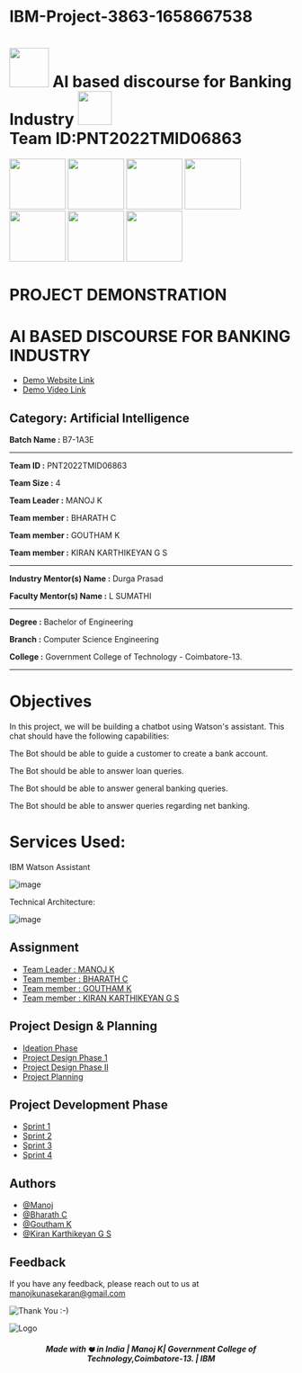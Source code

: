 
# IBM-Project-3863-1658667538

# <img src="https://media.giphy.com/media/S60CrN9iMxFlyp7uM8/giphy.gif" width="70px"> AI based discourse for Banking Industry <img src="https://media.giphy.com/media/9KNNKJ3u8QjCOatFWe/giphy.gif" width="60px"><br>Team ID:PNT2022TMID06863

<img src="https://tinypic.host/images/2022/11/05/download.png" height ="90" width="100px"> <img src="https://tinypic.host/images/2022/11/05/tn-skill.jpg" height ="90" width="100px"> <img src="https://tinypic.host/images/2022/11/05/nasscom.png" height="90px" width="100px">     <img src="https://media.giphy.com/media/8FlwO2t0cDh7RPyzUP/giphy.gif" height ="90" width="100px"> <img src="https://tinypic.host/images/2022/11/05/download-1.png" height ="90" width="100px"> <img src="https://tinypic.host/images/2022/11/05/ict.png" height ="90" width="100px"> <img src="https://tinypic.host/images/2022/11/05/smart-bridge.jpg" height ="90" width="100px"> 

<h1>PROJECT DEMONSTRATION

# AI BASED DISCOURSE FOR BANKING INDUSTRY
- [Demo Website Link](www.google.com)
- [Demo Video Link](https://drive.google.com/file/d/1bkRl4ZKMqUIyh97l_fu624l7oqF6nA8W/view?usp=sharing)

## Category: Artificial Intelligence


**Batch Name :** B7-1A3E

---

**Team ID :** PNT2022TMID06863

**Team Size :** 4

**Team Leader :** MANOJ K

**Team member :** BHARATH C

**Team member :** GOUTHAM K

**Team member :** KIRAN KARTHIKEYAN G S

---
**Industry Mentor(s) Name :** Durga Prasad

**Faculty Mentor(s) Name :** L SUMATHI

---

**Degree	:**	
Bachelor of Engineering

**Branch	:**	
Computer Science Engineering

**College	:**	
Government College of Technology - Coimbatore-13.

---


<h1>Objectives</h1>

In this project, we will be building a chatbot using Watson's assistant. This chat should have the following capabilities:


The Bot should be able to guide a customer to create a bank account.

The Bot should be able to answer loan queries.

The Bot should be able to answer general banking queries.

The Bot should be able to answer queries regarding net banking.

<h1>Services Used:</h1>

IBM Watson Assistant

![image](https://user-images.githubusercontent.com/82928294/190864324-21cf79e8-9aa8-48ad-aa34-c55ebcf95286.png)





Technical Architecture:

![image](https://user-images.githubusercontent.com/82928294/190864334-ce0740f3-2dc6-43e7-8265-a8ece9d211e6.png)





## Assignment  

 - [Team Leader : MANOJ K](https://github.com/IBM-EPBL/IBM-Project-3863-1658667538/tree/main/Assignments/GCTC1917130-MANOJ%20K%20-%20Team%20Lead)
 - [Team member : BHARATH C](https://github.com/IBM-EPBL/IBM-Project-3863-1658667538/tree/main/Assignments/GCTC1917108-BHARATH%20C%20-%20Team%20Member)
 - [Team member : GOUTHAM K](https://github.com/IBM-EPBL/IBM-Project-3863-1658667538/tree/main/Assignments/GCTC1917116-GOUTHAM%20K%20-%20Team%20Member)
 - [Team member : KIRAN KARTHIKEYAN G S](https://github.com/IBM-EPBL/IBM-Project-3863-1658667538/tree/main/Assignments/GCTC1917127-KIRAN%20KARTHIKEYAN%20GS%20-%20Team%20Member)


## Project Design & Planning
- [Ideation Phase](https://github.com/IBM-EPBL/IBM-Project-3863-1658667538/tree/main/Project%20Design%20%26%20Planning/Ideation%20Phase)
- [Project Design Phase 1](https://github.com/IBM-EPBL/IBM-Project-3863-1658667538/tree/main/Project%20Design%20%26%20Planning/Project%20Design%20Phase%201)
- [Project Design Phase II](https://github.com/IBM-EPBL/IBM-Project-3863-1658667538/tree/main/Project%20Design%20%26%20Planning/Project%20Design%20Phase%202)
- [Project Planning](https://github.com/IBM-EPBL/IBM-Project-3863-1658667538/tree/main/Project%20Design%20%26%20Planning/Project%20Planning)

## Project Development Phase
- [Sprint 1](https://github.com/IBM-EPBL/IBM-Project-3863-1658667538/tree/main/Project%20Development%20Phase/Sprint%201)
- [Sprint 2](https://github.com/IBM-EPBL/IBM-Project-3863-1658667538/tree/main/Project%20Development%20Phase/Sprint%202)
- [Sprint 3](https://github.com/IBM-EPBL/IBM-Project-3863-1658667538/tree/main/Project%20Development%20Phase/Sprint%203)
- [Sprint 4]()







## Authors

- [@Manoj](https://github.com/manojk89)
- [@Bharath C](https://github.com/Bharath-01000011)
- [@Goutham K](https://github.com/gk6450)
- [@Kiran Karthikeyan G S](https://github.com/KiranGS23)

## Feedback

If you have any feedback, please reach out to us at manojkunasekaran@gmail.com




![Thank You :-)](https://i0.wp.com/paulaspoint.com/wp-content/uploads/2018/04/thank-you.jpg?fit=275%2C183)
 
 
![Logo](https://raw.githubusercontent.com/trinib/trinib/main/.images/footer.svg)
<div align="center">
 <h5> Made with <picture>
  <source srcset="https://fonts.gstatic.com/s/e/notoemoji/latest/2764_fe0f/512.webp" type="image/webp">
  <img src="https://fonts.gstatic.com/s/e/notoemoji/latest/2764_fe0f/512.gif" alt="❤" width="12" height="12">
  </picture> in India | Manoj K| Government College of Technology,Coimbatore-13. | IBM </h5>

 
